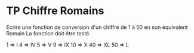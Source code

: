 # TP Chiffre Romains

Ecrire une fonction de conversion d'un chiffre de 1 à 50 en son équivalent Romain
La fonction doit être testé.

1 => I
4 => IV
5 => V
9 => IX
10 => X
40 => XL
50 => L